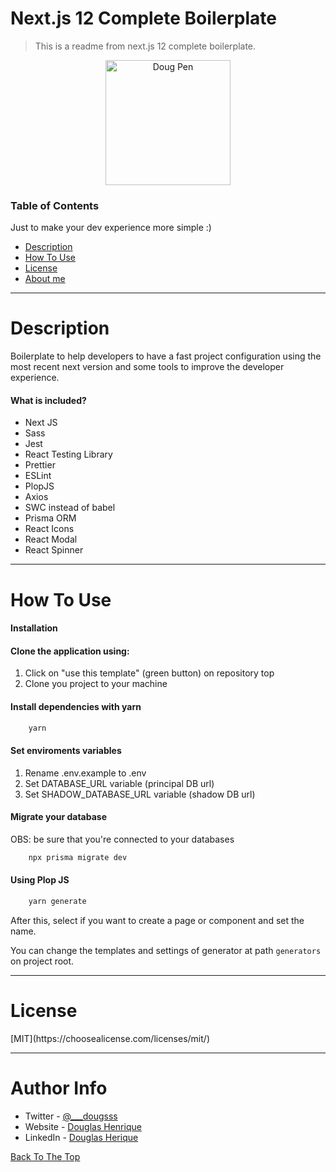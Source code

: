 <a name="read-me-template" />

# Next.js 12 Complete Boilerplate

> This is a readme from next.js 12 complete boilerplate.

<p align="center">
    <img src="https://user-images.githubusercontent.com/9868584/143581770-3d23227d-214c-4c96-8762-acb62788ad2f.png" width="200" alt="Doug Pen" /> 
</p>

 
### Table of Contents
Just to make your dev experience more simple :) 

- [Description](#description)
- [How To Use](#how-to-use)
- [License](#license)
- [About me](#about-me)

---
<a name="description">
  <h1>Description </h1>
</a>
Boilerplate to help developers to have a fast project configuration using the most recent next version and some tools to improve the developer experience. 

#### What is included?

- Next JS
- Sass
- Jest
- React Testing Library 
- Prettier
- ESLint
- PlopJS
- Axios
- SWC instead of babel
- Prisma ORM 
- React Icons
- React Modal
- React Spinner

---

<a name="how-to-use">
  <h1>How To Use </h1>
</a>

#### Installation

#### Clone the application using:

1. Click on "use this template" (green button) on repository top
2. Clone you project to your machine

#### Install dependencies with yarn 

```html
    yarn
```
#### Set enviroments variables
1. Rename .env.example to .env
2. Set DATABASE_URL variable (principal DB url)
3. Set SHADOW_DATABASE_URL variable (shadow DB url)

#### Migrate your database
OBS: be sure that you're connected to your databases

```js
    npx prisma migrate dev
```

#### Using Plop JS

```html
    yarn generate 
```

After this, select if you want to create a page or component and set the name.

You can change the templates and settings of generator at path `generators` on project root. 

---

<a name="license">
  <h1>License </h1>
</a>
[MIT](https://choosealicense.com/licenses/mit/)

---

<a name="about-me">
  <h1> Author Info </h1> 
</a>

- Twitter - [@___dougsss](https://twitter.com/___dougsss)
- Website - [Douglas Henrique](http://dougdev.com.br/)
- LinkedIn - [Douglas Herique](https://www.linkedin.com/in/douglas-hsp/)

[Back To The Top](#read-me-template)
